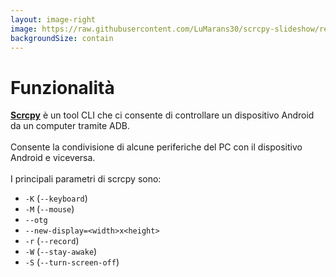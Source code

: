 ```yaml
---
layout: image-right
image: https://raw.githubusercontent.com/LuMarans30/scrcpy-slideshow/refs/heads/master/assets/example.webp
backgroundSize: contain
---
```


# Funzionalità

<strong>[Scrcpy](https://github.com/Genymobile/scrcpy)</strong> è un tool CLI che ci consente di controllare un dispositivo Android da un computer tramite ADB. <br /> <br />
Consente la condivisione di alcune periferiche del PC con il dispositivo Android e viceversa. <br /> <br />
I principali parametri di scrcpy sono:
- `-K`  (`--keyboard`)
- `-M`  (`--mouse`)
- `--otg`
- `--new-display=<width>x<height>`
- `-r`  (`--record`)
- `-W`  (`--stay-awake`)
- `-S`  (`--turn-screen-off`)